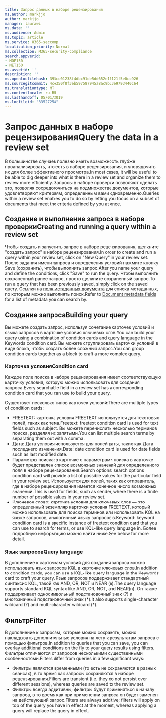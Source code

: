 ```yaml
---
title: Запрос данных в наборе рецензирования
ms.author: markjjo
author: markjjo
manager: laurawi
ms.date: ''
ms.audience: Admin
ms.topic: article
ms.service: O365-seccomp
localization_priority: Normal
ms.collection: M365-security-compliance
search.appverid:
- MOE150
- MET150
ms.assetid: ''
description: ''
ms.openlocfilehash: 395cc01238f4dbc91de5dd652e10121f5e0cc926
ms.sourcegitcommit: 4ce350f8f3eb597587945a8ac9b33e9793440c64
ms.translationtype: MT
ms.contentlocale: ru-RU
ms.lasthandoff: 05/01/2019
ms.locfileid: "33527258"
---
```

# <a name="query-the-data-in-a-review-set"></a><span data-ttu-id="16cd8-102">Запрос данных в наборе рецензирования</span><span class="sxs-lookup"><span data-stu-id="16cd8-102">Query the data in a review set</span></span>

<span data-ttu-id="16cd8-103">В большинстве случаев полезно иметь возможность глубже проанализировать, что есть в наборе рецензирования, и упорядочить их для более эффективного просмотра.</span><span class="sxs-lookup"><span data-stu-id="16cd8-103">In most cases, it will be useful to be able to dig deeper into what is there in a review set and organize them to review more efficiently.</span></span> <span data-ttu-id="16cd8-104">Запросы в наборе проверки позволяют сделать это, позволяя сосредоточиться на подмножестве документов, которые удовлетворяют критериям, определенным вами одновременно.</span><span class="sxs-lookup"><span data-stu-id="16cd8-104">Queries within a review set enables you to do so by letting you focus on a subset of documents that meet the criteria defined by you at once.</span></span>

## <a name="creating-and-running-a-query-within-a-review-set"></a><span data-ttu-id="16cd8-105">Создание и выполнение запроса в наборе проверки</span><span class="sxs-lookup"><span data-stu-id="16cd8-105">Creating and running a query within a review set</span></span>

<span data-ttu-id="16cd8-106">Чтобы создать и запустить запрос в наборе рецензирования, щелкните "создать запрос" в наборе рецензирования.</span><span class="sxs-lookup"><span data-stu-id="16cd8-106">In order to create and run a query within your review set, click on "New Query" in your review set.</span></span> <span data-ttu-id="16cd8-107">После задания имени запроса и определения условий нажмите кнопку Save (сохранить), чтобы выполнить запрос.</span><span class="sxs-lookup"><span data-stu-id="16cd8-107">After you name your query and define the conditions, click "Save" to run the query.</span></span> <span data-ttu-id="16cd8-108">Чтобы выполнить сохраненный ранее запрос, просто щелкните сохраненный запрос.</span><span class="sxs-lookup"><span data-stu-id="16cd8-108">To run a query that has been previously saved, simply click on the saved query.</span></span> <span data-ttu-id="16cd8-109">Ссылки на [поля метаданных документа](document-metadata-fields.md) для списка метаданных, по которым можно выполнять поиск.</span><span class="sxs-lookup"><span data-stu-id="16cd8-109">Refer to [Document metadata fields](document-metadata-fields.md) for a list of metadata you can search by.</span></span>

## <a name="building-your-query"></a><span data-ttu-id="16cd8-110">Создание запроса</span><span class="sxs-lookup"><span data-stu-id="16cd8-110">Building your query</span></span>

<span data-ttu-id="16cd8-111">Вы можете создать запрос, используя сочетание карточек условий и языка запросов в карточке условия ключевых слов.</span><span class="sxs-lookup"><span data-stu-id="16cd8-111">You can build your query using a combination of condition cards and query language in the Keywords condition card.</span></span> <span data-ttu-id="16cd8-112">Вы можете сгруппировать карточки условий в виде блока, чтобы создать более сложный запрос.</span><span class="sxs-lookup"><span data-stu-id="16cd8-112">You can group condition cards together as a block to craft a more complex query.</span></span>

### <a name="condition-card"></a><span data-ttu-id="16cd8-113">Карточка условия</span><span class="sxs-lookup"><span data-stu-id="16cd8-113">Condition card</span></span>

<span data-ttu-id="16cd8-114">Каждое поле поиска в наборе рецензирования имеет соответствующую карточку условия, которую можно использовать для создания запроса.</span><span class="sxs-lookup"><span data-stu-id="16cd8-114">Every searchable field in a review set has a corresponding condition card that you can use to build your query.</span></span>

<span data-ttu-id="16cd8-115">Существует несколько типов карточек условий:</span><span class="sxs-lookup"><span data-stu-id="16cd8-115">There are multiple types of condition cards:</span></span>
- <span data-ttu-id="16cd8-116">FREETEXT: карточка условия FREETEXT используется для текстовых полей, таких как тема.</span><span class="sxs-lookup"><span data-stu-id="16cd8-116">Freetext: freetext condition card is used for text fields such as subject.</span></span> <span data-ttu-id="16cd8-117">Вы можете перечислить несколько терминов поиска, разделяя их запятыми.</span><span class="sxs-lookup"><span data-stu-id="16cd8-117">You can list multiple search terms by separating them out with a comma.</span></span>
- <span data-ttu-id="16cd8-118">Дата: Дата условия используется для полей даты, таких как Дата последнего изменения.</span><span class="sxs-lookup"><span data-stu-id="16cd8-118">Date: date condition card is used for date fields such as last modified date.</span></span>
- <span data-ttu-id="16cd8-119">Параметры поиска: в карточке с параметрами поиска в карточке будет представлен список возможных значений для определенного поля в наборе рецензирования.</span><span class="sxs-lookup"><span data-stu-id="16cd8-119">Search options: search options condition card will provide a list of possible values for the particular field in your review set.</span></span> <span data-ttu-id="16cd8-120">Используется для полей, таких как отправитель, где в наборе рецензирования имеется конечное число возможных значений.</span><span class="sxs-lookup"><span data-stu-id="16cd8-120">This is used for fields, such as sender, where there is a finite number of possible values in your review set.</span></span>
- <span data-ttu-id="16cd8-121">Ключевое слово: карточка условия для ключевых слов — это определенный экземпляр карточки условия FREETEXT, который можно использовать для поиска терминов или использовать KQL на языке запросов, аналогичный языку запросов в.</span><span class="sxs-lookup"><span data-stu-id="16cd8-121">Keyword: keyword condition card is a specific instance of freetext condition card that you can use to search for terms, or use KQL-like query language in.</span></span> <span data-ttu-id="16cd8-122">Более подробную информацию можно найти ниже.</span><span class="sxs-lookup"><span data-stu-id="16cd8-122">See below for more detail.</span></span>

### <a name="query-language"></a><span data-ttu-id="16cd8-123">Язык запросов</span><span class="sxs-lookup"><span data-stu-id="16cd8-123">Query language</span></span>

<span data-ttu-id="16cd8-124">В дополнение к карточкам условий для создания запроса можно использовать язык запросов KQL в карточке ключевых слов.</span><span class="sxs-lookup"><span data-stu-id="16cd8-124">In addition to condition cards, you can use a KQL-like query language in the Keywords card to craft your query.</span></span> <span data-ttu-id="16cd8-125">Язык запросов поддерживает стандартный синтаксис KQL, такой как AND, OR, NOT и NEAR (n).</span><span class="sxs-lookup"><span data-stu-id="16cd8-125">The query language supports standard KQL syntax like AND, OR, NOT, and NEAR(n).</span></span> <span data-ttu-id="16cd8-126">Он также поддерживает односимвольный подстановочный знак (?) и многозначный подстановочный знак (\*).</span><span class="sxs-lookup"><span data-stu-id="16cd8-126">It also supports single-character wildcard (?) and multi-character wildcard (\*).</span></span>

## <a name="filter"></a><span data-ttu-id="16cd8-127">Фильтр</span><span class="sxs-lookup"><span data-stu-id="16cd8-127">Filter</span></span>

<span data-ttu-id="16cd8-128">В дополнение к запросам, которые можно сохранять, можно накладывать дополнительные условия на лету к результатам запроса с помощью фильтров.</span><span class="sxs-lookup"><span data-stu-id="16cd8-128">In addition to queries that you can save, you can overlay additional conditions on the fly to your query results using filters.</span></span> <span data-ttu-id="16cd8-129">Фильтры отличаются от запросов несколькими существенными особенностями.</span><span class="sxs-lookup"><span data-stu-id="16cd8-129">Filters differ from queries in a few significant ways:</span></span>
- <span data-ttu-id="16cd8-130">Фильтры являются временными (то есть не сохраняются в разных сеансах), в то время как запросы сохраняются в наборе рецензирования.</span><span class="sxs-lookup"><span data-stu-id="16cd8-130">Filters are transient (i.e. they do not persist over different sessions), whereas queries are saved to the review set.</span></span>
- <span data-ttu-id="16cd8-131">Фильтры всегда аддитивны; фильтры будут применяться к началу запроса, в то время как при применении запроса он будет заменен на действующий запрос.</span><span class="sxs-lookup"><span data-stu-id="16cd8-131">Filters are always additive; filters will apply on top of the query you have in effect at the moment, whereas applying a query will replace the query in effect.</span></span>